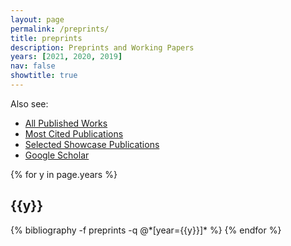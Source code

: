 ```yaml
---
layout: page
permalink: /preprints/
title: preprints
description: Preprints and Working Papers
years: [2021, 2020, 2019]
nav: false
showtitle: true
---
```


Also see:
- [All Published Works](/publications)
- [Most Cited Publications](/mostcited)
- [Selected Showcase Publications](/showcase)
- [Google Scholar](https://scholar.google.ca/citations?user=eL_y80EAAAAJ)

<div class="publications by year">
{% for y in page.years %}
  <h2 class="year">{{y}}</h2>
  {% bibliography -f preprints -q @*[year={{y}}]* %}
{% endfor %}

</div>
